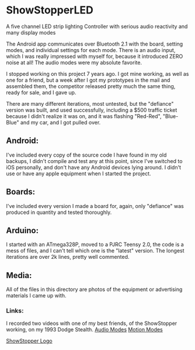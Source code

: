 # ShowStopperLED
A five channel LED strip lighting Controller with serious audio reactivity and many display modes

The Android app communicates over Bluetooth 2.1 with the board, setting modes, and individual settings for each mode.
There is an audio input, which I was really impressed with myself for, because it introduced ZERO noise at all! The audio modes were my absolute favorite.

I stopped working on this project 7 years ago. I got mine working, as well as one for a friend, but a week after I got my prototypes in the mail and assembled them, the competitor released pretty much the same thing, ready for sale, and I gave up.

There are many different iterations, most untested, but the "defiance" version was built, and used successfully, including a $500 traffic ticket because I didn't realize it was on, and it was flashing "Red-Red", "Blue-Blue" and my car, and I got pulled over.

## Android:
I've included every copy of the source code I have found in my old backups, I didn't compile and test any at this point, since I've switched to iOS personally, and don't have any Android devices lying around. I didn't use or have any apple equipment when I started the project.

## Boards:
I've included every version I made a board for, again, only "defiance" was produced in quantity and tested thoroughly.

## Arduino:
I started with an ATmega328P, moved to a PJRC Teensy 2.0, the code is a mess of files, and I can't tell which one is the "latest" version. The longest iterations are over 2k lines, pretty well commented.

## Media:
All of the files in this directory are photos of the equipment or advertising materials I came up with.

### Links:
I recorded two videos with one of my best friends, of the ShowStopper working, on my 1993 Dodge Stealth.
[Audio Modes](https://www.youtube.com/watch?v=f9GeiqDAIMo)
[Motion Modes](https://www.youtube.com/watch?v=yMCRMerskfM)


[ShowStopper Logo](/Media/logo.jpg)
